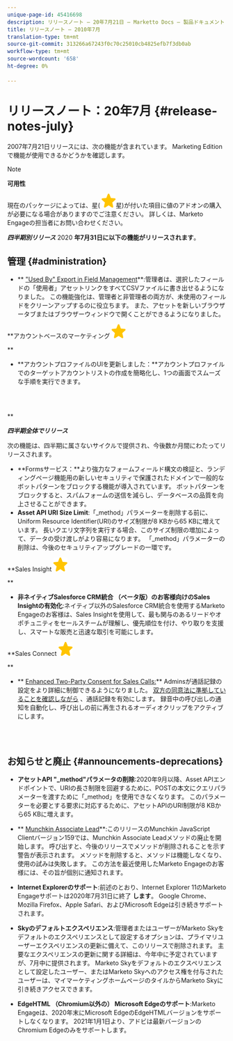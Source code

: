 ```yaml
---
unique-page-id: 45416698
description: リリースノート — 20年7月21日 — Marketto Docs — 製品ドキュメント
title: リリースノート — 2010年7月
translation-type: tm+mt
source-git-commit: 313266a67243f0c70c25010cb4825efb7f3db0ab
workflow-type: tm+mt
source-wordcount: '658'
ht-degree: 0%

---
```



# リリースノート：20年7月 {#release-notes-july}

2007年7月21日リリースには、次の機能が含まれています。 Marketing Editionで機能が使用できるかどうかを確認します。

>[!NOTE]
>
>**可用性**
>
>現在のパッケージによっては、星( ![](assets/star-yellow.svg)星)が付いた項目に値のアドオンの購入が必要になる場合がありますのでご注意ください。 詳しくは、Marketo Engageの担当者にお問い合わせください。

***四半期別リリース*** 2020 **年7月31日に以下の機能がリリースされます**。

## 管理 {#administration}

* ** [&quot;Used By&quot; Export in Field Management](https://docs.marketo.com/x/hAK1Ag)**:管理者は、選択したフィールドの「使用者」アセットリンクをすべてCSVファイルに書き出せるようになりました。 この機能強化は、管理者と非管理者の両方が、未使用のフィールドをクリーンアップするのに役立ちます。 また、アセットを新しいブラウザータブまたはブラウザーウィンドウで開くことができるようになりました。

**アカウントベースのマーケティング ![（星）](assets/star-yellow.svg)

**

* **アカウントプロファイルのUIを更新しました：**アカウントプロファイルでのターゲットアカウントリストの作成を簡略化し、1つの画面でスムーズな手順を実行できます。

<br> 

**

***四半期全体でリリース***

次の機能は、四半期に属さないサイクルで提供され、今後数か月間にわたってリリースされます。

* **Formsサービス：**より強力なフォームフィールド構文の検証と、ランディングページ機能用の新しいセキュリティで保護されたドメインで一般的なボットパターンをブロックする機能が導入されています。 ボットパターンをブロックすると、スパムフォームの送信を減らし、データベースの品質を向上させることができます。
* **Asset API URI Size Limit**:「_method」パラメーターを削除する前に、Uniform Resource Identifier(URI)のサイズ制限が8 KBから65 KBに増えています。 長いクエリ文字列を実行する場合、このサイズ制限の増加によって、データの受け渡しがより容易になります。 「_method」パラメーターの削除は、今後のセキュリティアップグレードの一環です。

**Sales Insight ![（星）](assets/star-yellow.svg)

**

* **非ネイティブSalesforce CRM統合 [](https://docs.marketo.com/x/pQK1Ag)（ベータ版）のお客様向けのSales Insightの有効化**:ネイティブ以外のSalesforce CRM統合を使用するMarketo Engageのお客様は、Sales Insightを使用して、最も関与のあるリードやオポチュニティをセールスチームが理解し、優先順位を付け、やり取りを支援し、スマートな販売と迅速な取引を可能にします。

**Sales Connect ![（星）](assets/star-yellow.svg)

**

* ** [Enhanced Two-Party Consent for Sales Calls:](https://docs.marketo.com/x/dgC1Ag)** Adminsが通話記録の設定をより詳細に制御できるようになりました。 [双方の同意法に準拠していることを確認しながら](https://docs.marketo.com/x/dAC1Ag) 、通話記録を有効にします。 録音中の呼び出しの通知を自動化し、呼び出しの前に再生されるオーディオクリップをアクティブにします。

<br> 

## お知らせと廃止 {#announcements-deprecations}

* **アセットAPI &quot;_method&quot;パラメータの削除**:2020年9月以降、Asset APIエンドポイントで、URIの長さ制限を回避するために、POSTの本文にクエリパラメーターを渡すために「_method」を使用できなくなります。 このパラメーターを必要とする要求に対応するために、アセットAPIのURI制限が8 KBから65 KBに増えます。
* ** [Munchkin Associate Lead](https://developers.marketo.com/blog/deprecation-of-munchkin-associate-lead-method/)**:このリリースのMunchkin JavaScript Clientバージョン159では、Munchkin Associate Leadメソッドの廃止を開始します。 呼び出すと、今後のリリースでメソッドが削除されることを示す警告が表示されます。 メソッドを削除すると、メソッドは機能しなくなり、使用の試みは失敗します。 この方法を最近使用したMarketo Engageのお客様には、その旨が個別に通知されます。
* **Internet Explorerのサポート**:前述のとおり、Internet Explorer 11のMarketo Engageサポートは2020年7月31日に終了 **します**。 Google Chrome、Mozilla Firefox、Apple Safari、およびMicrosoft Edgeは引き続きサポートされます。

* **Skyのデフォルトエクスペリエンス**:管理者またはユーザーがMarketo Skyをデフォルトのエクスペリエンスとして設定するオプションは、プライマリユーザーエクスペリエンスの更新に備えて、このリリースで削除されます。 主要なエクスペリエンスの更新に関する詳細は、今年中に予定されていますが、7月中に提供されます。 Marketo Skyをデフォルトのエクスペリエンスとして設定したユーザー、またはMarketo Skyへのアクセス権を付与されたユーザーは、マイマーケティングホームページのタイルからMarketo Skyに引き続きアクセスできます。
* **EdgeHTML （Chromium以外の） Microsoft Edgeのサポート**:Marketo Engageは、2020年末にMicrosoft EdgeのEdgeHTMLバージョンをサポートしなくなります。 2021年1月1日より、アドビは最新バージョンのChromium Edgeのみをサポートします。

